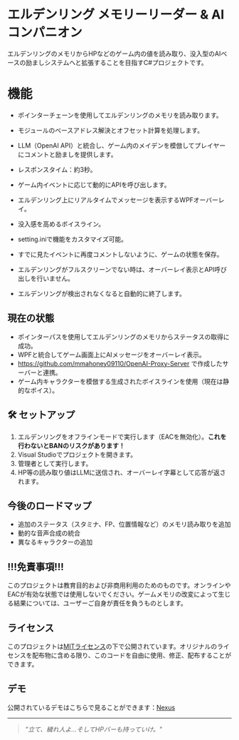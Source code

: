 # エルデンリング メモリーリーダー & AI コンパニオン

エルデンリングのメモリからHPなどのゲーム内の値を読み取り、没入型のAIベースの励ましシステムへと拡張することを目指すC#プロジェクトです。

# 機能

- ポインターチェーンを使用してエルデンリングのメモリを読み取ります。
  
- モジュールのベースアドレス解決とオフセット計算を処理します。
  
- LLM（OpenAI API）と統合し、ゲーム内のメイデンを模倣してプレイヤーにコメントと励ましを提供します。

- レスポンスタイム：約3秒。

- ゲーム内イベントに応じて動的にAPIを呼び出します。
  
- エルデンリング上にリアルタイムでメッセージを表示するWPFオーバーレイ。

- 没入感を高めるボイスライン。

- setting.iniで機能をカスタマイズ可能。

- すでに見たイベントに再度コメントしないように、ゲームの状態を保存。

- エルデンリングがフルスクリーンでない時は、オーバーレイ表示とAPI呼び出しを行いません。

- エルデンリングが検出されなくなると自動的に終了します。

## 現在の状態

- ポインターパスを使用してエルデンリングのメモリからステータスの取得に成功。
- WPFと統合してゲーム画面上にAIメッセージをオーバーレイ表示。
- https://github.com/mmahoney09110/OpenAI-Proxy-Server で作成したサーバーと連携。
- ゲーム内キャラクターを模倣する生成されたボイスラインを使用（現在は静的なボイス）。

## 🛠 セットアップ

1. エルデンリングをオフラインモードで実行します（EACを無効化）。**これを行わないとBANのリスクがあります！**
2. Visual Studioでプロジェクトを開きます。
3. 管理者として実行します。
4. HP等の読み取り値はLLMに送信され、オーバーレイ字幕として応答が返されます。

## 今後のロードマップ

- 追加のステータス（スタミナ、FP、位置情報など）のメモリ読み取りを追加
- 動的な音声合成の統合
- 異なるキャラクターの追加

## !!!免責事項!!!

このプロジェクトは教育目的および非商用利用のためのものです。オンラインやEACが有効な状態では使用しないでください。ゲームメモリの改変によって生じる結果については、ユーザーご自身が責任を負うものとします。

## ライセンス

このプロジェクトは[MITライセンス](./LICENSE)の下で公開されています。オリジナルのライセンスを配布物に含める限り、このコードを自由に使用、修正、配布することができます。

## デモ
公開されているデモはこちらで見ることができます：[Nexus](https://www.nexusmods.com/eldenring/mods/7999)

---

> *"立て、穢れ人よ...そしてHPバーも持っていけ。"*
